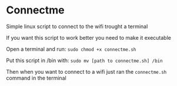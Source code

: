 # Connectme
Simple linux script to connect to the wifi trought a terminal

If you want this script to work better you need to make it executable

Open a terminal and run:
``sudo chmod +x connectme.sh``

Put this script in /bin with:
```sudo mv [path to connectme.sh] /bin```

Then when you want to connect to a wifi just ran the ``connectme.sh`` command in the terminal
